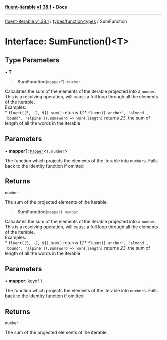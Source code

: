 [**fluent-iterable v1.38.1**](../../../README.md) • **Docs**

***

[fluent-iterable v1.38.1](../../../README.md) / [types/function-types](../README.md) / SumFunction

# Interface: SumFunction()\<T\>

## Type Parameters

• **T**

> **SumFunction**(`mapper`?): `number`

Calculates the sum of the elements of the iterable projected into a `number`. This is a resolving operation, will cause a full loop through all the elements of the iterable.<br>
  Examples:<br>
    * `fluent([5, -2, 9]).sum()` returns *12*
    * `fluent(['anchor', 'almond', 'bound', 'alpine']).sum(word => word.length)` returns *23*, the sum of length of all the words in the iterable

## Parameters

• **mapper?**: [`Mapper`](../../../index/interfaces/Mapper.md)\<`T`, `number`\>

The function which projects the elements of the iterable into `number`s. Falls back to the identity function if omitted.

## Returns

`number`

The sum of the projected elements of the iterable.

> **SumFunction**(`mapper`): `number`

Calculates the sum of the elements of the iterable projected into a `number`. This is a resolving operation, will cause a full loop through all the elements of the iterable.<br>
  Examples:<br>
    * `fluent([5, -2, 9]).sum()` returns *12*
    * `fluent(['anchor', 'almond', 'bound', 'alpine']).sum(word => word.length)` returns *23*, the sum of length of all the words in the iterable

## Parameters

• **mapper**: keyof `T`

The function which projects the elements of the iterable into `number`s. Falls back to the identity function if omitted.

## Returns

`number`

The sum of the projected elements of the iterable.
